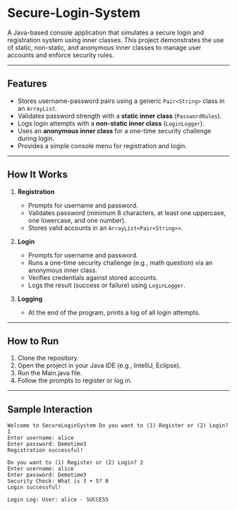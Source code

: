 # Secure-Login-System

A Java-based console application that simulates a secure login and registration system using inner classes. This project demonstrates the use of static, non-static, and anonymous inner classes to manage user accounts and enforce security rules.

---

## Features

- Stores username-password pairs using a generic `Pair<String>` class in an `ArrayList`.
- Validates password strength with a **static inner class** (`PasswordRules`).
- Logs login attempts with a **non-static inner class** (`LoginLogger`).
- Uses an **anonymous inner class** for a one-time security challenge during login.
- Provides a simple console menu for registration and login.

---

## How It Works

1. **Registration**
   - Prompts for username and password.
   - Validates password (minimum 8 characters, at least one uppercase, one lowercase, and one number).
   - Stores valid accounts in an `ArrayList<Pair<String>>`.

2. **Login**
   - Prompts for username and password.
   - Runs a one-time security challenge (e.g., math question) via an anonymous inner class.
   - Verifies credentials against stored accounts.
   - Logs the result (success or failure) using `LoginLogger`.

3. **Logging**
   - At the end of the program, prints a log of all login attempts.
  
---

## How to Run

1. Clone the repository.
2. Open the project in your Java IDE (e.g., IntelliJ, Eclipse).
3. Run the Main.java file.
4. Follow the prompts to register or log in.

---

## Sample Interaction

```text
Welcome to SecureLoginSystem Do you want to (1) Register or (2) Login? 1 
Enter username: alice 
Enter password: Demotime3 
Registration successful!

Do you want to (1) Register or (2) Login? 2 
Enter username: alice 
Enter password: Demotime3 
Security Check: What is 3 + 5? 8 
Login successful!

Login Log: User: alice - SUCCESS
